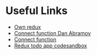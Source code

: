 # Useful Links

- [Own redux](https://medium.com/@patrykandrzejewski/how-to-create-your-own-redux-9f89a80875e5)
- [Connect function Dan Abramov](https://gist.github.com/gaearon/1d19088790e70ac32ea636c025ba424e)
- [Connect function](https://blog.jakoblind.no/learn-react-redux-by-coding-the-connect-function-yourself/)
- [Redux todo app codesandbox](https://codesandbox.io/s/9on71rvnyo?file=/src/components/Todo.js)
